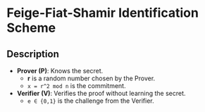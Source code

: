# Feige-Fiat-Shamir Identification Scheme

## Description

- __Prover (P)__: Knows the secret.
  - __r__ is a random number chosen by the Prover.
  - `x = r^2 mod n` is the commitment.
- __Verifier (V)__: Verifies the proof without learning the secret.
  - `e ∈ {0,1}` is the challenge from the Verifier.
